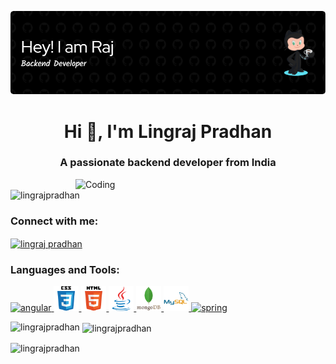 ![Header](https://raw.githubusercontent.com/LingrajPradhan/LingrajPradhan/main/github-header-image.png)
<h1 align="center">Hi 👋, I'm Lingraj Pradhan</h1>
<h3 align="center">A passionate backend developer from India</h3>
<img align="right" alt="Coding" width="400" src="https://media1.giphy.com/media/qgQUggAC3Pfv687qPC/giphy.gif">


<p align="left"> <img src="https://komarev.com/ghpvc/?username=lingrajpradhan&label=Profile%20views&color=0e75b6&style=flat" alt="lingrajpradhan" /> </p>

<h3 align="left">Connect with me:</h3>
<p align="left">
<a href="https://www.linkedin.com/in/lingraj-pradhan-10637666/" target="blank"><img align="center" src="https://raw.githubusercontent.com/rahuldkjain/github-profile-readme-generator/master/src/images/icons/Social/linked-in-alt.svg" alt="lingraj pradhan" height="30" width="40" /></a>
</p>

<h3 align="left">Languages and Tools:</h3>
<p align="left"> <a href="https://angular.io" target="_blank" rel="noreferrer"> <img src="https://angular.io/assets/images/logos/angular/angular.svg" alt="angular" width="40" height="40"/> </a> <a href="https://www.w3schools.com/css/" target="_blank" rel="noreferrer"> <img src="https://raw.githubusercontent.com/devicons/devicon/master/icons/css3/css3-original-wordmark.svg" alt="css3" width="40" height="40"/> </a> <a href="https://www.w3.org/html/" target="_blank" rel="noreferrer"> <img src="https://raw.githubusercontent.com/devicons/devicon/master/icons/html5/html5-original-wordmark.svg" alt="html5" width="40" height="40"/> </a> <a href="https://www.java.com" target="_blank" rel="noreferrer"> <img src="https://raw.githubusercontent.com/devicons/devicon/master/icons/java/java-original.svg" alt="java" width="40" height="40"/> </a> <a href="https://www.mongodb.com/" target="_blank" rel="noreferrer"> <img src="https://raw.githubusercontent.com/devicons/devicon/master/icons/mongodb/mongodb-original-wordmark.svg" alt="mongodb" width="40" height="40"/> </a> <a href="https://www.mysql.com/" target="_blank" rel="noreferrer"> <img src="https://raw.githubusercontent.com/devicons/devicon/master/icons/mysql/mysql-original-wordmark.svg" alt="mysql" width="40" height="40"/> </a> <a href="https://spring.io/" target="_blank" rel="noreferrer"> <img src="https://www.vectorlogo.zone/logos/springio/springio-icon.svg" alt="spring" width="40" height="40"/> </a> </p>

<p><img align="left" src="https://github-readme-stats.vercel.app/api/top-langs?username=lingrajpradhan&show_icons=true&locale=en&layout=compact" alt="lingrajpradhan" /></p>

<p>&nbsp;<img align="center" src="https://github-readme-stats.vercel.app/api?username=lingrajpradhan&show_icons=true&locale=en" alt="lingrajpradhan" /></p>

<p><img align="center" src="https://github-readme-streak-stats.herokuapp.com/?user=lingrajpradhan&" alt="lingrajpradhan" /></p>
